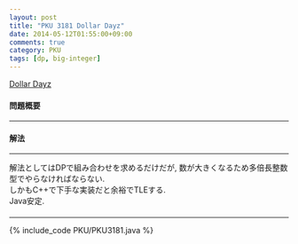 ```yaml
---
layout: post
title: "PKU 3181 Dollar Dayz"
date: 2014-05-12T01:55:00+09:00
comments: true
category: PKU
tags: [dp, big-integer]
---
```


[Dollar Dayz](http://poj.org/problem?id=3181)

#### 問題概要

****

#### 解法

****

解法としてはDPで組み合わせを求めるだけだが, 数が大きくなるため多倍長整数型でやらなければならない.  
しかもC++で下手な実装だと余裕でTLEする.  
Java安定.  

#### 

****

{% include_code PKU/PKU3181.java %}


